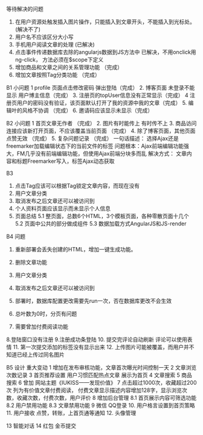 等待解决的问题
1. 在用户资源处触发插入图片操作，只能插入到文章开头，不能插入到光标处。(解决不了)
2. 用户名不应该区分大小写
3. 手机用户阅读文章的处理 (已解决)
4. 点击事件传递数据库去除的angularjs数据到JS方法中
	已解决，不用onclick用ng-click， 方法必须在$scope下定义 
5. 增加商品和文章之间的关系管理功能 （完成）
6. 增加文章按照Tag分类功能 （完成）

B1 小问题
1 profile 页面点击修改密码 弹出登陆（完成）
2. 博客页面 未登录不能显示 用户博主信息（完成）
3. 注册页的topUser信息没有正常显示（完成）
4 注册页用户的密码没有验证，该页面默认打开了我的资源中我的文章（完成）
5. 编辑叶的风格不协调 （完成）
6. 邀请码应该显示未显示（完成）

B2 小问题
1 首页文章无作者 （完成）
2. 图片有时能传上 有时传不上 
3. 商品访问连接应该新打开页面，不应该覆盖当前页面 （完成）
4. 除了博客页面，其他页面点赞无效 （完成）
5. 复杂问题记录 （完成）
	一句话描述： 选择Ajax还是freemarker加载编辑状态下的当前文件的标签
	问题根本：Ajax前端编辑功能强大，FM几乎没有前端编辑功能，但使用Ajax前端分块多而乱
	解决方式： 文章内容和标题Freemarker写入，标签Ajax动态获取

B3
1. 点击Tag应该可以根据Tag锁定文章内容，而现在没有
2. 用户文章分类
3. 取消发布之后文章还可以被访问到
4. 个人资料页面应该显示而未显示个人信息
5. 页面总结
	5.1 整页面，总数6个HTML，3个模板页面，各种零散页面十几个
	5.2 页面中公共的部分做成组件
	5.3 数据加载方式AngularJS和JS-render
	
B4 问题
1. 重新部署会丢失创建的HTML，增加一键生成功能。
2. 删除文章功能
3. 用户文章分类
4. 取消发布之后文章还可以被访问到

5. 部署时，数据库配置更改需要先run一次，否在数据库更改不会生效
6. 总叶数为0时，分页有问题
7. 需要曾加付费阅读功能


8.登陆窗口没有注册
9.注册成功条登陆
10. 提交完评论自动刷新 评论可以使用表情
11. 第一次提交添加的标签没有显示出来
12. 上传图片可能被覆盖，而用户并不知道已经上传过同名图片

B5 设计
 重大变动
 1 增加在发布审核功能，文章首次曝光时间控制一天
 2 文章浏览次数记录
 3 首页推荐设置 用户习惯匹配热点文章 展示为首页
 4 文章搜索
 5 商品搜索
 6 曾加 网站主题《IUKISS——发现价值》
 7 点击超过1000次，收藏超过200次 列为有价值文章付费阅读， 付费文章显示描述内容增加128字，显示浏览次数，收藏次数，付费次数，用户评价
 8 增加后台管理
 	8.1 首页展示内容可筛选功能
 	8.2 用户禁用功能
 	8.3 文章禁用功能
 9 微信 QQ登录
 10. 用户格言设置到首页策略
 11. 用户接收 点赞，转账，上首页通等通知
 12. 头像管理
 
 13 智能对话
 14 红包 金币提交 
 




